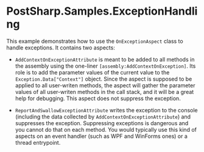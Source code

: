 # PostSharp.Samples.ExceptionHandling

This example demonstrates how to use the `OnExceptionAspect` class to handle exceptions. It contains two aspects:

* `AddContextOnExceptionAttribute` is meant to be added to all methods in the assembly using the one-liner `[assembly:AddContextOnException]`. Its role is to add the parameter values of the current value to the `Exception.Data["Context"]` object.
   Since the aspect is supposed to be applied to all user-writen methods, the aspect will gather the parameter values of all user-writen methods in the call stack, and it will be a great help for debugging. This aspect
   does not suppress the exception.
   
* `ReportAndSwallowExceptionAttribute` writes the exception to the console (including the data collected by  `AddContextOnExceptionAttribute`) and suppresses the exception. Suppressing exceptions is dangerous and you cannot do that on each
   method. You would typically use this kind of aspects on an event handler (such as WPF and WinForms ones) or a thread entrypoint. 


